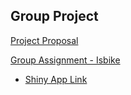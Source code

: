 ## Group Project

[Project Proposal](Project-Proposal.html)

[Group Assignment - Isbike](Isbike-Shiny/shiny_app.html)
  - [Shiny App Link](https://madagaskar.shinyapps.io/shiny_app/)

